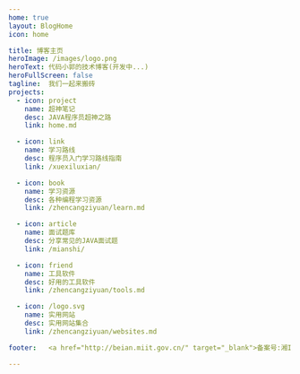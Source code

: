 ```yaml
---
home: true
layout: BlogHome
icon: home

title: 博客主页
heroImage: /images/logo.png
heroText: 代码小郭的技术博客(开发中...)
heroFullScreen: false
tagline:  我们一起来搬砖
projects:
  - icon: project
    name: 超神笔记
    desc: JAVA程序员超神之路
    link: home.md

  - icon: link
    name: 学习路线
    desc: 程序员入门学习路线指南
    link: /xuexiluxian/

  - icon: book
    name: 学习资源
    desc: 各种编程学习资源
    link: /zhencangziyuan/learn.md

  - icon: article
    name: 面试题库
    desc: 分享常见的JAVA面试题
    link: /mianshi/

  - icon: friend
    name: 工具软件
    desc: 好用的工具软件
    link: /zhencangziyuan/tools.md

  - icon: /logo.svg
    name: 实用网站
    desc: 实用网站集合
    link: /zhencangziyuan/websites.md

footer:   <a href="http://beian.miit.gov.cn/" target="_blank">备案号:湘ICP备17020097号-1</a>

---
```

